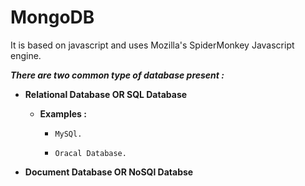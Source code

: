 # MongoDB
It is based on javascript and uses Mozilla's SpiderMonkey Javascript engine.

__*There are two common type of database present :*__
- __Relational Database OR SQL Database__

    - __Examples :__
        -     MySQl.
        -     Oracal Database.


- __Document Database OR NoSQl Databse__
